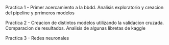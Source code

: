 Practica 1 - Primer acercamiento a la bbdd. Analisis exploratorio y creacion del pipeline y prrimeros modelos

Practica 2 - Creacion de distintos modelos utilizando la validacion cruzada. Comparacion de resultados. Analisis de algunas libretas de kaggle

Practica 3 - Redes neuronales
